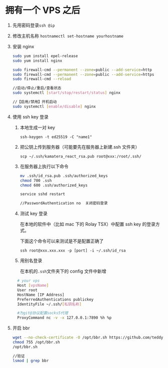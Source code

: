 # 拥有一个 VPS 之后

1. 先用密码登录`ssh @ip`

2. 修改主机名称 `hostnamectl set-hostname yourhostname`

3. 安装 nginx

   ```bash
   sudo yum install epel-release
   sudo yum install nginx

   sudo firewall-cmd --permanent --zone=public --add-service=http
   sudo firewall-cmd --permanent --zone=public --add-service=https
   sudo firewall-cmd --reload

   //启动/停止/重启/查看状态
   sudo systemctl [start/stop/restart/status] nginx

   //【启用/禁用】开机启动
   sudo systemctl [enable/disable] nginx

   ```

4. 使用 ssh key 登录

   1. 本地生成一对 key

      `ssh-keygen -t ed25519 -C "name1"`

   2. 把公钥上传到服务器（可能要先在服务器上新建.ssh 文件夹）

      `scp ~/.ssh/kamatera_react_rsa.pub root@xxx:/root/.ssh/`

   3. 在服务器上执行以下命令

      ```bash
      mv .ssh/id_rsa.pub .ssh/authorized_keys
      chmod 700 .ssh
      chmod 600 .ssh/authorized_keys

      service sshd restart

      //PasswordAuthentication no  关闭密码登录
      ```

   4. 测试 key 登录

      在本地的软件中（比如 mac 下的 Rolay TSX）中配置 ssh key 的登录方式。

      下面这个命令可以来测试是不是配置正确了

      `ssh root@xxx.xxx.xxx -p [port] -i ~/.ssh/id_rsa`

   5. 用别名登录

      在本机的`.ssh`文件夹下的 config 文件中新增

   ```bash
     # your vps
     Host [vpsName]
     User root
     HostName [IP Address]
     PreferredAuthentications publickey
     IdentityFile ~/.ssh/[私钥名称]

     #为git@协议配置socks5代理
     ProxyCommand nc -v -x 127.0.0.1:7890 %h %p

   ```

5. 开启 bbr

   ```bash
   wget --no-check-certificate -O /opt/bbr.sh https://github.com/teddysun/across/raw/master/bbr.sh
   chmod 755 /opt/bbr.sh
   /opt/bbr.sh

   //验证
   lsmod | grep bbr
   ```
